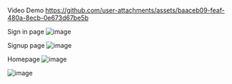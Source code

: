 
Video Demo
https://github.com/user-attachments/assets/baaceb09-feaf-480a-8ecb-0e673d67be5b


Sign in page
![image](https://github.com/user-attachments/assets/6ac19695-a89d-4ee0-ba37-309dea5da388)

Signup page
![image](https://github.com/user-attachments/assets/4ef60a46-4f9b-4061-b5a6-8e94182de395)

Homepage
![image](https://github.com/user-attachments/assets/46545b9f-71b0-43cc-9f38-90a95bcdeb82)

![image](https://github.com/user-attachments/assets/bdbd750a-1f5d-4d5a-a3bf-4b2bfa332c75)






